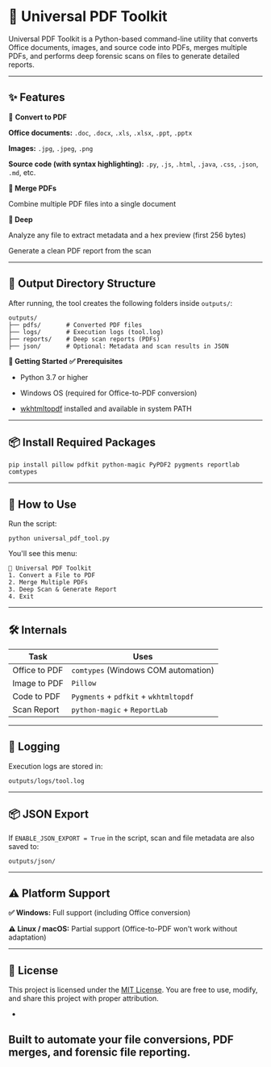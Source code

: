 # 🧰 Universal PDF Toolkit
Universal PDF Toolkit is a Python-based command-line utility that converts Office documents, images, and source code into PDFs, merges multiple PDFs, and performs deep forensic scans on files to generate detailed reports.

---

## ✨ Features
📄 **Convert to PDF**

**Office documents:** `.doc`, `.docx`, `.xls`, `.xlsx`, `.ppt`, `.pptx`

**Images:** `.jpg`, `.jpeg`, `.png`

**Source code (with syntax highlighting):** `.py`, `.js`, `.html`, `.java`, `.css`, `.json`, `.md`, etc.

**📑 Merge PDFs**

Combine multiple PDF files into a single document

**🧪 Deep**

Analyze any file to extract metadata and a hex preview (first 256 bytes)

Generate a clean PDF report from the scan

---

## 📂 Output Directory Structure
After running, the tool creates the following folders inside `outputs/`:

```
outputs/
├── pdfs/       # Converted PDF files
├── logs/       # Execution logs (tool.log)
├── reports/    # Deep scan reports (PDFs)
├── json/       # Optional: Metadata and scan results in JSON
```

**🚀 Getting Started**
**✅ Prerequisites**

- Python 3.7 or higher

- Windows OS (required for Office-to-PDF conversion)

- [wkhtmltopdf](https://wkhtmltopdf.org/downloads.html) installed and available in system PATH

---

## 📦 Install Required Packages
```
pip install pillow pdfkit python-magic PyPDF2 pygments reportlab comtypes
```

---

## 🧭 How to Use
Run the script:

```
python universal_pdf_tool.py
```
You'll see this menu:
```
📌 Universal PDF Toolkit
1. Convert a File to PDF
2. Merge Multiple PDFs
3. Deep Scan & Generate Report
4. Exit
```
---

## 🛠 Internals

| **Task**      | **Uses**                              |
| ------------- | ------------------------------------- |
| Office to PDF | `comtypes` (Windows COM automation)   |
| Image to PDF  | `Pillow`                              |
| Code to PDF   | `Pygments` + `pdfkit` + `wkhtmltopdf` |
| Scan Report   | `python-magic` + `ReportLab`          |

---

## 📝 Logging
Execution logs are stored in:
```
outputs/logs/tool.log
```

---

## 📦 JSON Export
If `ENABLE_JSON_EXPORT = True` in the script, scan and file metadata are also saved to:
```
outputs/json/
```

---

## ⚠️ Platform Support
**✅ Windows:** Full support (including Office conversion)

**⚠️ Linux / macOS:** Partial support (Office-to-PDF won't work without adaptation)

---

## 📃 License
This project is licensed under the [MIT License](LICENSE). You are free to use, modify, and share this project with proper attribution.

-
Built to automate your file conversions, PDF merges, and forensic file reporting.
---
